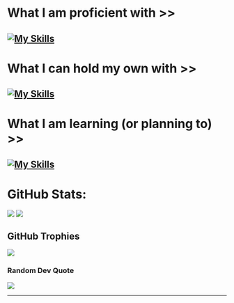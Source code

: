 

# What I am proficient with >>
[![My Skills](https://skillicons.dev/icons?i=html,css,py,git,github,bootstrap,discord,bots,sqlite,vscode&perline=5)](https://skillicons.dev)
--
# What I can hold my own with >>
[![My Skills](https://skillicons.dev/icons?i=js,jquery,unity,cs,django,ai,arduino,java,idea,bash&perline=5)](https://skillicons.dev)
--
# What I am learning (or planning to) >>
[![My Skills](https://skillicons.dev/icons?i=photoshop,unity,js,vue,java,cpp,cs,kotlin,django,&perline=5)](https://skillicons.dev)
---

# GitHub Stats:

![](https://github-readme-streak-stats.herokuapp.com/?user=maverik-io&theme=monokai&hide_border=true) ![](https://github-readme-stats.vercel.app/api/top-langs/?username=maverik-io&theme=monokai&hide_border=true&include_all_commits=true&count_private=true&layout=compact)

## GitHub Trophies
![](https://github-profile-trophy.vercel.app/?username=maverik-io&theme=monokai&no-frame=false&no-bg=true&margin-w=4)

### Random Dev Quote
![](https://quotes-github-readme.vercel.app/api?type=horizontal&theme=monokai)

---
